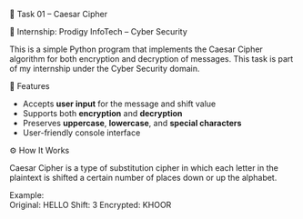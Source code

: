 🔐 Task 01 – Caesar Cipher

📌 Internship: Prodigy InfoTech – Cyber Security

This is a simple Python program that implements the Caesar Cipher algorithm for both encryption and decryption of messages. This task is part of my internship under the Cyber Security domain.


📂 Features

- Accepts **user input** for the message and shift value
- Supports both **encryption** and **decryption**
- Preserves **uppercase**, **lowercase**, and **special characters**
- User-friendly console interface

 ⚙️ How It Works

Caesar Cipher is a type of substitution cipher in which each letter in the plaintext is shifted a certain number of places down or up the alphabet.

Example:  
Original: HELLO
Shift: 3
Encrypted: KHOOR
